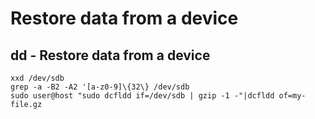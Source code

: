 # Restore data from a device

## dd - Restore data from a device

`xxd /dev/sdb`  
`grep -a -B2 -A2 '[a-z0-9]\{32\} /dev/sdb`  
`sudo user@host "sudo dcfldd if=/dev/sdb | gzip -1 -"|dcfldd of=my-file.gz`

